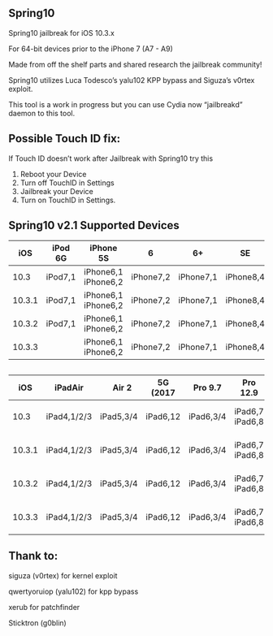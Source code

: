 ## Spring10

Spring10 jailbreak for iOS 10.3.x

For 64-bit devices prior to the iPhone 7 (A7 - A9)

Made from off the shelf parts and shared research the jailbreak community!

Spring10 utilizes Luca Todesco’s yalu102 KPP bypass and Siguza’s v0rtex exploit. 

This tool is a work in progress but you can use Cydia now “jailbreakd” daemon to this tool.

## Possible Touch ID fix:

If Touch ID doesn’t work after Jailbreak with Spring10 try this 

1. Reboot your Device
2. Turn off TouchID in Settings
3. Jailbreak your Device
4. Turn on TouchID in Settings.



## Spring10 v2.1 Supported Devices  

| iOS     |iPod 6G|      iPhone 5S    |   6     |  6+     |  SE     |  6S     | 6S+     |build number|
| ---     |-------|-------------------|---------|---------|---------|---------|---------|------------|
| 10.3    |iPod7,1|iPhone6,1 iPhone6,2|iPhone7,2|iPhone7,1|iPhone8,4|iPhone8,1|iPhone8,2| 14E277     |
| 10.3.1  |iPod7,1|iPhone6,1 iPhone6,2|iPhone7,2|iPhone7,1|iPhone8,4|iPhone8,1|iPhone8,2| 14E304     |
| 10.3.2  |iPod7,1|iPhone6,1 iPhone6,2|iPhone7,2|iPhone7,1|iPhone8,4|iPhone8,2|iPhone8,2| 14F89      |
| 10.3.3  |       |iPhone6,1 iPhone6,2|iPhone7,2|iPhone7,1|iPhone8,4|iPhone8,1|iPhone8,2| 14G60      |

##  



| iOS  |iPadAir    |    Air 2 | 5G (2017| Pro 9.7 |Pro 12.9       |Mini 2                 |   Mini 3      |  Mini 4 |build|
| ---  |-------    |----------|---------|---------|---------------|-----------------------|---------------|---------|-----|
|10.3  |iPad4,1/2/3|iPad5,3/4 |iPad6,12|iPad6,3/4|iPad6,7 iPad6,8|iPad4,6 iPad4,5 iPad4,4|iPad4,8 iPad4,7|iPad5,1/2|14E277|
|10.3.1|iPad4,1/2/3|iPad5,3/4 |iPad6,12|iPad6,3/4|iPad6,7 iPad6,8|iPad4,6 iPad4,5 iPad4,4|iPad4,8 iPad4,7|iPad5,1/2|14E304|
|10.3.2|iPad4,1/2/3|iPad5,3/4 |iPad6,12|iPad6,3/4|iPad6,7 iPad6,8|iPad4,6 iPad4,5 iPad4,4|iPad4,8 iPad4,7|iPad5,1/2|14F89|
|10.3.3|iPad4,1/2/3|iPad5,3/4 |iPad6,12|iPad6,3/4|iPad6,7 iPad6,8|iPad4,6 iPad4,5 iPad4,4|iPad4,8 iPad4,7|iPad5,1/2|14G60|



## Thank to:

siguza (v0rtex) for kernel exploit

qwertyoruiop (yalu102) for kpp bypass 

xerub for patchfinder

Sticktron (g0blin)

##

&nbsp;


&nbsp;



<p align="center"> </p>
